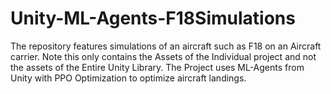 # Unity-ML-Agents-F18Simulations
The repository features simulations of an aircraft such as F18 on an Aircraft carrier.
Note this only contains the Assets of the Individual project and not the assets of the Entire Unity Library.
The Project uses ML-Agents from Unity with PPO Optimization to optimize aircraft landings.

